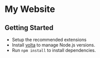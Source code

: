 # My Website

## Getting Started
- Setup the recommended extensions
- Install [volta](https://volta.sh/) to manage Node.js versions.
- Run `npm install` to install dependencies.
